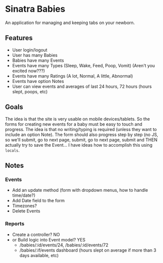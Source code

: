 # Sinatra Babies

An application for managing and keeping tabs on your newborn.

Features
---

- User login/logout
- User has many Babies
- Babies have many Events
- Events have many Types (Sleep, Wake, Feed, Poop, Vomit) (Aren't you excited now???)
- Events have many Ratings (A lot, Normal, A little, Abnormal)
- Events have option Notes
- User can view events and averages of last 24 hours, 72 hours (hours slept, poops, etc)


Goals
---

The idea is that the site is very usable on mobile devices/tablets. So the forms for creating new events for a baby must be easy to touch and progress. The idea is that no writing/typing is required (unless they want to include an option Note). The form should also progress step by step (no JS, so we'll submit, go to next page, submit, go to next page, submit and THEN actually try to save the Event... I have ideas how to accomplish this using `locals`.


Notes 
---

### Events

- Add an update method (form with dropdown menus, how to handle time/date?)
- Add Date field to the form
- Timezones? 
- Delete Events

### Reports

- Create a controller? NO
- or Build logic into Event model? YES
  - /babies/:id/events/24, /babies/:id/events/72
  - /babies/:if/events dashboard (hours slept on average if more than 3 days available, etc)
